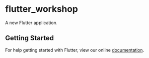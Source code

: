 # flutter_workshop

A new Flutter application.

## Getting Started

For help getting started with Flutter, view our online
[documentation](https://flutter.io/).
